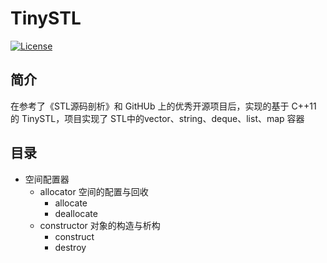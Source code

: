 # TinySTL

[![License](https://img.shields.io/badge/License-MIT%20License-blue.svg)](https://opensource.org/licenses/MIT)

## 简介
在参考了《STL源码剖析》和 GitHUb 上的优秀开源项目后，实现的基于 C++11 的 TinySTL，项目实现了 STL中的vector、string、deque、list、map 容器

## 目录
- 空间配置器
  - allocator 空间的配置与回收
    - allocate
    - deallocate
  - constructor 对象的构造与析构
    - construct
    - destroy

